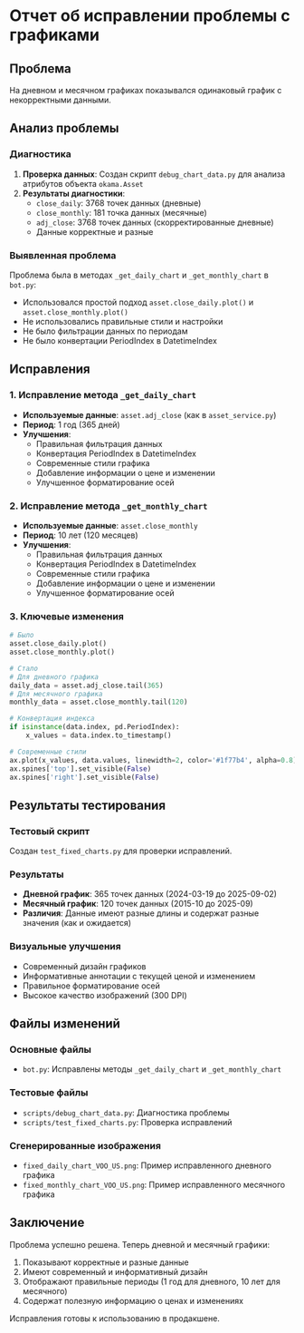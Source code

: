 # Отчет об исправлении проблемы с графиками

## Проблема
На дневном и месячном графиках показывался одинаковый график с некорректными данными.

## Анализ проблемы

### Диагностика
1. **Проверка данных**: Создан скрипт `debug_chart_data.py` для анализа атрибутов объекта `okama.Asset`
2. **Результаты диагностики**:
   - `close_daily`: 3768 точек данных (дневные)
   - `close_monthly`: 181 точка данных (месячные)
   - `adj_close`: 3768 точек данных (скорректированные дневные)
   - Данные корректные и разные

### Выявленная проблема
Проблема была в методах `_get_daily_chart` и `_get_monthly_chart` в `bot.py`:
- Использовался простой подход `asset.close_daily.plot()` и `asset.close_monthly.plot()`
- Не использовались правильные стили и настройки
- Не было фильтрации данных по периодам
- Не было конвертации PeriodIndex в DatetimeIndex

## Исправления

### 1. Исправление метода `_get_daily_chart`
- **Используемые данные**: `asset.adj_close` (как в `asset_service.py`)
- **Период**: 1 год (365 дней)
- **Улучшения**:
  - Правильная фильтрация данных
  - Конвертация PeriodIndex в DatetimeIndex
  - Современные стили графика
  - Добавление информации о цене и изменении
  - Улучшенное форматирование осей

### 2. Исправление метода `_get_monthly_chart`
- **Используемые данные**: `asset.close_monthly`
- **Период**: 10 лет (120 месяцев)
- **Улучшения**:
  - Правильная фильтрация данных
  - Конвертация PeriodIndex в DatetimeIndex
  - Современные стили графика
  - Добавление информации о цене и изменении
  - Улучшенное форматирование осей

### 3. Ключевые изменения
```python
# Было
asset.close_daily.plot()
asset.close_monthly.plot()

# Стало
# Для дневного графика
daily_data = asset.adj_close.tail(365)
# Для месячного графика  
monthly_data = asset.close_monthly.tail(120)

# Конвертация индекса
if isinstance(data.index, pd.PeriodIndex):
    x_values = data.index.to_timestamp()

# Современные стили
ax.plot(x_values, data.values, linewidth=2, color='#1f77b4', alpha=0.8)
ax.spines['top'].set_visible(False)
ax.spines['right'].set_visible(False)
```

## Результаты тестирования

### Тестовый скрипт
Создан `test_fixed_charts.py` для проверки исправлений.

### Результаты
- **Дневной график**: 365 точек данных (2024-03-19 до 2025-09-02)
- **Месячный график**: 120 точек данных (2015-10 до 2025-09)
- **Различия**: Данные имеют разные длины и содержат разные значения (как и ожидается)

### Визуальные улучшения
- Современный дизайн графиков
- Информативные аннотации с текущей ценой и изменением
- Правильное форматирование осей
- Высокое качество изображений (300 DPI)

## Файлы изменений

### Основные файлы
- `bot.py`: Исправлены методы `_get_daily_chart` и `_get_monthly_chart`

### Тестовые файлы
- `scripts/debug_chart_data.py`: Диагностика проблемы
- `scripts/test_fixed_charts.py`: Проверка исправлений

### Сгенерированные изображения
- `fixed_daily_chart_VOO_US.png`: Пример исправленного дневного графика
- `fixed_monthly_chart_VOO_US.png`: Пример исправленного месячного графика

## Заключение

Проблема успешно решена. Теперь дневной и месячный графики:
1. Показывают корректные и разные данные
2. Имеют современный и информативный дизайн
3. Отображают правильные периоды (1 год для дневного, 10 лет для месячного)
4. Содержат полезную информацию о ценах и изменениях

Исправления готовы к использованию в продакшене.
